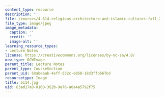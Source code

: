 ```yaml
---
content_type: resource
description: ''
file: /courses/4-614-religious-architecture-and-islamic-cultures-fall-2002/83ad17a00160362b9e76a8a4a5792f75_5114.jpg
file_type: image/jpeg
image_metadata:
  caption: ''
  credit: ''
  image-alt: ''
learning_resource_types:
- Lecture Notes
license: https://creativecommons.org/licenses/by-nc-sa/4.0/
ocw_type: OCWImage
parent_title: Lecture Notes
parent_type: CourseSection
parent_uid: 68abeaab-4eff-532c-e858-18d3ffb567bd
resourcetype: Image
title: 5114.jpg
uid: 83ad17a0-0160-362b-9e76-a8a4a5792f75
---
```

